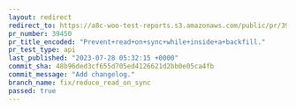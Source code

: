 ```yaml
---
layout: redirect
redirect_to: https://a8c-woo-test-reports.s3.amazonaws.com/public/pr/39450/api/index.html
pr_number: 39450
pr_title_encoded: "Prevent+read+on+sync+while+inside+a+backfill."
pr_test_type: api
last_published: "2023-07-28 05:32:15 +0000"
commit_sha: 48b96ded3cf655d705ed4126621d2bb0e05ca4fb
commit_message: "Add changelog."
branch_name: fix/reduce_read_on_sync
passed: true
---
```


